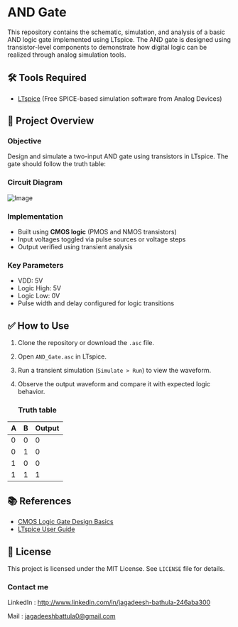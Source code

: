 # AND Gate 

This repository contains the schematic, simulation, and analysis of a basic AND logic gate implemented using LTspice. The AND gate is designed using transistor-level components to demonstrate how digital logic can be realized through analog simulation tools.

## 🛠️ Tools Required

- [LTspice](https://www.analog.com/en/design-center/design-tools-and-calculators/ltspice-simulator.html) (Free SPICE-based simulation software from Analog Devices)

## 🧠 Project Overview

### Objective

Design and simulate a two-input AND gate using transistors in LTspice. The gate should follow the truth table:

### Circuit Diagram

![Image](https://github.com/user-attachments/assets/28d3747f-3102-4827-92a5-6efd5dc8e7b3)



### Implementation

- Built using **CMOS logic** (PMOS and NMOS transistors)
- Input voltages toggled via pulse sources or voltage steps
- Output verified using transient analysis

### Key Parameters

- VDD: 5V
- Logic High: 5V
- Logic Low: 0V
- Pulse width and delay configured for logic transitions

## ✅ How to Use

1. Clone the repository or download the `.asc` file.
2. Open `AND_Gate.asc` in LTspice.
3. Run a transient simulation (`Simulate > Run`) to view the waveform.
4. Observe the output waveform and compare it with expected logic behavior.

   ### Truth table

| A | B | Output |
|---|---|--------|
| 0 | 0 |   0    |
| 0 | 1 |   0    |
| 1 | 0 |   0    |
| 1 | 1 |   1    |

## 📚 References

- [CMOS Logic Gate Design Basics](https://en.wikipedia.org/wiki/CMOS)
- [LTspice User Guide](https://www.analog.com/media/en/simulation-models/spice-models/LTspiceGettingStartedGuide.pdf)

## 🔖 License

This project is licensed under the MIT License. See `LICENSE` file for details.

### Contact me 

LinkedIn : http://www.linkedin.com/in/jagadeesh-bathula-246aba300

Mail : jagadeeshbattula0@gmail.com 






